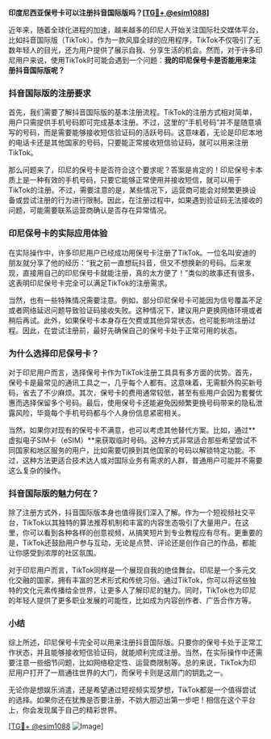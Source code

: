 **印度尼西亚保号卡可以注册抖音国际版吗？[[TG💪+ @esim1088](https://t.me/s/esim1088)]**

近年来，随着全球化进程的加速，越来越多的印尼人开始关注国际社交媒体平台，比如抖音国际版（TikTok）。作为一款风靡全球的应用程序，TikTok不仅吸引了无数年轻人的目光，还为用户提供了展示自我、分享生活的机会。然而，对于许多印尼用户来说，使用TikTok时可能会遇到一个问题：**我的印尼保号卡是否能用来注册抖音国际版呢？**

### 抖音国际版的注册要求

首先，我们需要了解抖音国际版的基本注册流程。TikTok的注册方式相对简单，用户只需提供手机号码即可完成基本注册。不过，这里的“手机号码”并不是随意填写的号码，而是需要能够接收短信验证码的活跃号码。这意味着，无论是印尼本地的电话卡还是其他国家的号码，只要能正常接收短信验证码，就可以用来注册TikTok。

那么问题来了，印尼的保号卡是否符合这个要求呢？答案是肯定的！印尼保号卡本质上是一种有效的手机号码，只要它能够正常使用并接收短信，就可以用于TikTok的注册。不过，需要注意的是，某些情况下，运营商可能会对频繁更换设备或尝试注册的行为进行限制。因此，在注册过程中，如果遇到验证码无法接收的问题，可能需要联系运营商确认是否存在异常情况。

### 印尼保号卡的实际应用体验

在实际操作中，许多印尼用户已经成功用保号卡注册了TikTok。一位名叫安迪的朋友就分享了他的经历：“我之前一直想玩抖音，但又不想换新的号码。后来发现，直接用自己的印尼保号卡就能注册，真的太方便了！”类似的故事还有很多，这表明印尼保号卡完全可以满足TikTok的注册需求。

当然，也有一些特殊情况需要注意。例如，部分印尼保号卡可能因为信号覆盖不足或者网络延迟问题导致验证码接收失败。这种情况下，建议用户更换网络环境或者稍后再试。此外，如果保号卡本身存在欠费或其他异常状态，也可能影响注册过程。因此，在尝试注册前，最好先确保自己的保号卡处于正常可用的状态。

### 为什么选择印尼保号卡？

对于印尼用户而言，选择保号卡作为TikTok注册工具具有多方面的优势。首先，保号卡是最常见的通讯工具之一，几乎每个人都有。这意味着，无需额外购买新号码，省去了不少麻烦。其次，保号卡的费用通常较低，甚至有些用户会因为套餐优惠而选择保留多个号码。最后，使用保号卡还能避免因频繁更换号码带来的隐私泄露风险，毕竟每个手机号码都与个人身份信息紧密相关。

当然，如果你对现有的保号卡不满意，也可以考虑其他替代方案。比如，通过**虚拟电子SIM卡（eSIM）**来获取临时号码。这种方式非常适合那些希望尝试不同国家和地区服务的用户，比如需要切换到其他国家的号码以解锁特定功能。不过，这种方法更适合技术达人或对国际业务有需求的人群，普通用户可能并不需要这么复杂的操作。

### 抖音国际版的魅力何在？

除了注册方式外，抖音国际版本身也值得我们深入了解。作为一个短视频社交平台，TikTok以其独特的算法推荐机制和丰富的内容生态吸引了大量用户。在这里，你可以看到各种各样的创意视频，从搞笑短片到专业教程应有尽有。更重要的是，TikTok还鼓励用户参与互动，无论是点赞、评论还是创作自己的作品，都能让你感受到浓厚的社区氛围。

对于印尼用户而言，TikTok同样是一个展现自我的绝佳舞台。印尼是一个多元文化交融的国家，拥有丰富的艺术形式和传统习俗。通过TikTok，你可以将这些独特的文化元素传播给全世界，让更多人了解印尼的魅力。同时，TikTok也为印尼的年轻人提供了更多职业发展的可能性，比如成为内容创作者、广告合作方等。

### 小结

综上所述，印尼保号卡完全可以用来注册抖音国际版。只要你的保号卡处于正常工作状态，并且能够接收短信验证码，就能顺利完成注册。当然，在实际操作中还需要注意一些细节问题，比如网络稳定性、运营商限制等。总的来说，TikTok为印尼用户打开了一扇通往世界的大门，而保号卡则是这扇门的钥匙之一。

无论你是想娱乐消遣，还是希望通过短视频实现梦想，TikTok都是一个值得尝试的选择。如果你还在犹豫是否要注册，不妨大胆迈出第一步吧！相信在这个平台上，你会发现属于自己的精彩世界。

[[TG💪+ @esim1088](https://t.me/s/esim1088) ![Image](https://i.postimg.cc/4NQfJmqS/Snipaste-2025-05-13-00-14-12.png)]